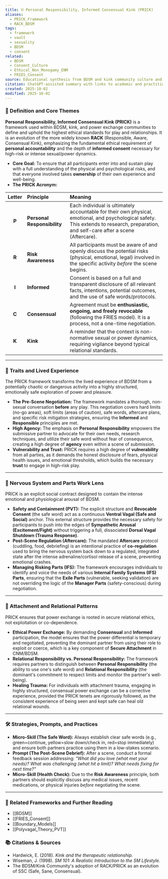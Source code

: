 ```yaml
---
title: ⛓️ Personal Responsibility, Informed Consensual Kink (PRICK)
aliases:
  - PRICK_Framework
  - RACK_BDSM
tags:
  - framework
  - vault
  - sexuality
  - BDSM
  - consent
related:
  - BDSM
  - Consent_Culture
  - Ethical_Non_Monogamy_ENM
  - FRIES_Consent
source: Educational synthesis from BDSM and kink community culture and literature
citation: ChatGPT-assisted summary with links to academic and practitioner materials
created: 2025-10-02
modified: 2025-10-02
---
```


<!-- @format -->

### 🧩 Definition and Core Themes

**Personal Responsibility, Informed Consensual Kink (PRICK)** is a framework used within BDSM, kink, and power exchange communities to define and uphold the highest ethical standards for play and relationships. It is an evolution of the more widely known **RACK** (Responsible, Aware, Consensual Kink), emphasizing the fundamental ethical requirement of **personal accountability** and the depth of **informed consent** necessary for high-risk or intense sexual/power dynamics.

- **Core Goal:** To ensure that all participants enter into and sustain play with a full understanding of the physical and psychological risks, and that everyone involved takes **ownership** of their own experience and well-being.
- **The PRICK Acronym:**

| Letter | Principle                   | Meaning                                                                                                                                                                                |
| :----: | :-------------------------- | :------------------------------------------------------------------------------------------------------------------------------------------------------------------------------------- |
| **P**  | **Personal Responsibility** | Each individual is ultimately accountable for their own physical, emotional, and psychological safety. This extends to research, preparation, and self-care after a scene (Aftercare). |
| **R**  | **Risk Awareness**          | All participants must be aware of and openly discuss the potential risks (physical, emotional, legal) involved in the specific activity _before_ the scene begins.                     |
| **I**  | **Informed**                | Consent is based on a full and transparent disclosure of all relevant facts, intentions, potential outcomes, and the use of safe words/protocols.                                      |
| **C**  | **Consensual**              | Agreement must be **enthusiastic, ongoing, and freely revocable** (following the FRIES model). It is a process, not a one-time negotiation.                                            |
| **K**  | **Kink**                    | A reminder that the context is non-normative sexual or power dynamics, requiring vigilance beyond typical relational standards.                                                        |

---

### 🌿 Traits and Lived Experience

The PRICK framework transforms the lived experience of BDSM from a potentially chaotic or dangerous activity into a highly structured, emotionally safe exploration of power and pleasure.

- **The Pre-Scene Negotiation:** The framework mandates a thorough, non-sexual conversation **before** any play. This negotiation covers hard limits (no-go areas), soft limits (areas of caution), safe words, aftercare plans, and specific risk mitigation strategies, ensuring the **Informed** and **Responsible** principles are met.
- **High Agency:** The emphasis on **Personal Responsibility** empowers the submissive partner to advocate for their own needs, research techniques, and utilize their safe word without fear of consequence, creating a high degree of **agency** even within a scene of submission.
- **Vulnerability and Trust:** PRICK requires a high degree of **vulnerability** from all parties, as it demands the honest disclosure of fears, physical health issues, and emotional thresholds, which builds the necessary **trust** to engage in high-risk play.

---

### 🧠 Nervous System and Parts Work Lens

PRICK is an explicit social contract designed to contain the intense emotional and physiological arousal of BDSM.

- **Safety and Containment (PVT):** The explicit structure and **Revocable Consent** (the safe word) act as a continuous **Ventral Vagal (Safe and Social)** anchor. This external structure provides the necessary safety for participants to push into the edges of **Sympathetic Arousal (Excitement/Fight)** without triggering a full, dissociated **Dorsal Vagal Shutdown (Trauma Response)**.
- **Post-Scene Regulation (Aftercare):** The mandated **Aftercare** protocol (cuddling, food, debriefing) is an intentional practice of **co-regulation** used to bring the nervous system back down to a regulated, integrated state after the intense adrenaline/cortisol release of a scene, preventing emotional crashes.
- **Managing Risking Parts (IFS):** The framework encourages individuals to identify and voice the needs of various **Internal Family Systems (IFS) Parts**, ensuring that the **Exile Parts** (vulnerable, seeking validation) are not overriding the logic of the **Manager Parts** (safety-conscious) during negotiation.

---

### 💞 Attachment and Relational Patterns

PRICK ensures that power exchange is rooted in secure relational ethics, not exploitation or co-dependence.

- **Ethical Power Exchange:** By demanding **Consensual** and **Informed** participation, the model ensures that the power differential is temporary and negotiated, preventing the dominant partner from using their role to exploit or coerce, which is a key component of **Secure Attachment** in CNM/BDSM.
- **Relational Responsibility vs. Personal Responsibility:** The framework requires partners to distinguish between **Personal Responsibility** (the ability to use one's safe word) and **Relational Responsibility** (the dominant's commitment to respect limits and monitor the partner's well-being).
- **Healing Trauma:** For individuals with attachment trauma, engaging in highly structured, consensual power exchange can be a corrective experience, provided the PRICK tenets are rigorously followed, as the consistent experience of being seen and kept safe can heal old relational wounds.

---

### 🛠️ Strategies, Prompts, and Practices

- **Micro-Skill (The Safe Word):** Always establish clear safe words (e.g., green=continue, yellow=slow down/check in, red=stop immediately) and ensure both partners practice using them in a low-stakes scenario.
- **Prompt (The Post-Scene Debrief):** After a scene, conduct a formal feedback session addressing: _"What did you love (what met your needs)? What was challenging (what hit a limit)? What needs fixing for next time?"_
- **Micro-Skill (Health Check):** Due to the **Risk Awareness** principle, both partners should explicitly discuss any medical issues, recent medications, or physical injuries _before_ negotiating the scene.

---

### 🔗 Related Frameworks and Further Reading

- [[BDSM]]
- [[FRIES_Consent]]
- [[Boundary_Models]]
- [[Polyvagal_Theory_PVT]]

### 📚 Citations & Sources

- Hardwick, E. (2018). _Kink and the therapeutic relationship._
- Wiseman, J. (1998). _SM 101: A Realistic Introduction to the SM Lifestyle._
- The BDSM/Kink Community's adoption of RACK/PRICK as an evolution of SSC (Safe, Sane, Consensual).
